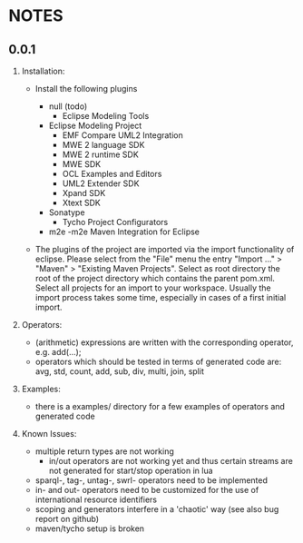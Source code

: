 NOTES
=====
0.0.1
-----
1. Installation:
	- Install the following plugins
		- null (todo)
			- Eclipse Modeling Tools
		- Eclipse Modeling Project
			- EMF Compare UML2 Integration
			- MWE 2 language SDK
			- MWE 2 runtime SDK
			- MWE SDK
			- OCL Examples and Editors
			- UML2 Extender SDK
			- Xpand SDK
			- Xtext SDK
		- Sonatype
			- Tycho Project Configurators
		- m2e
			-m2e Maven Integration for Eclipse

	- The plugins of the project are imported via the import functionality of eclipse. Please select from the "File" menu the entry "Import ..." > "Maven" > "Existing Maven Projects". Select as root directory the root of the project directory which contains the parent pom.xml. Select all projects for an import to your workspace. Usually the import process takes some time, especially in cases of a first initial import. 

2. Operators:
	- (arithmetic) expressions are written with the corresponding operator, e.g. add(...); 
	- operators which should be tested in terms of generated code are: avg, std, count, add, sub, 
        div, multi, join, split 

3. Examples:
	- there is a examples/ directory for a few examples of operators and generated code

4. Known Issues:
	- multiple return types are not working
        - in/out operators are not working yet and thus certain streams are not generated for start/stop operation in lua
	- sparql-, tag-, untag-, swrl- operators need to be implemented
	- in- and out- operators need to be customized for the use of international resource identifiers
	- scoping and generators interfere in a 'chaotic' way (see also bug report on github)
	- maven/tycho setup is broken
